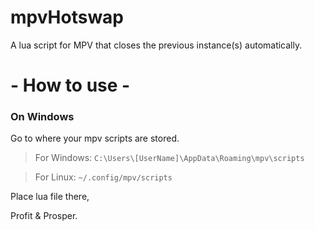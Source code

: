 # mpvHotswap
A lua script for MPV that closes the previous instance(s) automatically.

# - How to use - 
### On Windows
Go to where your mpv scripts are stored.

> For Windows:
`C:\Users\[UserName]\AppData\Roaming\mpv\scripts`

> For Linux:
`~/.config/mpv/scripts`

Place lua file there,

Profit & Prosper.

